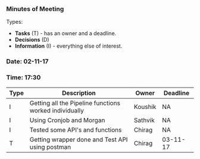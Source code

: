 ### Minutes of Meeting

Types:
* **Tasks** (T) - has an owner and a deadline.
* **Decisions** (D)
* **Information** (I) - everything else of interest.

### Date: 02-11-17
### Time: 17:30

Type | Description | Owner | Deadline
---- | ---- | ---- | ----
I | Getting all the Pipeline functions worked individually | Koushik | NA
I | Using Cronjob and Morgan | Sathvik | NA
I | Tested some API's and functions | Chirag | NA
T | Getting wrapper done and Test API using postman | Chirag | 03-11-17